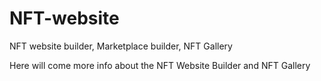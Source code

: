 # NFT-website
NFT website builder, Marketplace builder, NFT Gallery

Here will come more info about the NFT Website Builder and NFT Gallery
